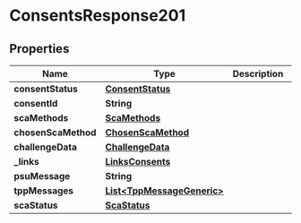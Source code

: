 # ConsentsResponse201

## Properties
Name | Type | Description | Notes
------------ | ------------- | ------------- | -------------
**consentStatus** | [**ConsentStatus**](ConsentStatus.md) |  | 
**consentId** | **String** |  | 
**scaMethods** | [**ScaMethods**](ScaMethods.md) |  |  [optional]
**chosenScaMethod** | [**ChosenScaMethod**](ChosenScaMethod.md) |  |  [optional]
**challengeData** | [**ChallengeData**](ChallengeData.md) |  |  [optional]
**_links** | [**LinksConsents**](LinksConsents.md) |  | 
**psuMessage** | **String** |  |  [optional]
**tppMessages** | [**List&lt;TppMessageGeneric&gt;**](TppMessageGeneric.md) |  |  [optional]
**scaStatus** | [**ScaStatus**](ScaStatus.md) |  |  [optional]

